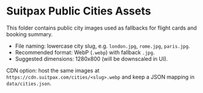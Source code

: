# Suitpax Public Cities Assets

This folder contains public city images used as fallbacks for flight cards and booking summary.

- File naming: lowercase city slug, e.g. `london.jpg`, `rome.jpg`, `paris.jpg`.
- Recommended format: WebP (`.webp`) with fallback `.jpg`.
- Suggested dimensions: 1280x800 (will be downscaled in UI).

CDN option: host the same images at `https://cdn.suitpax.com/cities/<slug>.webp` and keep a JSON mapping in `data/cities.json`.